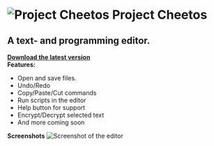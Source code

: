 # ![Project Cheetos](https://github.com/RiadZX/ProjectCheetos/blob/main/logo.png) Project Cheetos

## A text- and programming editor.
**[**Download the latest version**](https://github.com/RiadZX/ProjectCheetos/releases)**<br>
**Features:**
  * Open and save files.
  * Undo/Redo 
  * Copy/Paste/Cut commands
  * Run scripts in the editor
  * Help button for support
  * Encrypt/Decrypt selected text
  * And more coming soon

**Screenshots**
![Screenshot of the editor](https://github.com/RiadZX/ProjectCheetos/blob/main/screenshot.png "Screenshot 1")













































